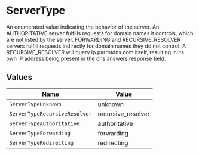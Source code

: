 # ServerType

An enumerated value indicating the behavior of the server. An AUTHORITATIVE server fulfills requests for domain names it controls, which are not listed by the server. FORWARDING and RECURSIVE_RESOLVER servers fulfill requests indirectly for domain names they do not control. A RECURSIVE_RESOLVER will query ip.parrotdns.com itself, resulting in its own IP address being present in the dns.answers.response field.


## Values

| Name                          | Value                         |
| ----------------------------- | ----------------------------- |
| `ServerTypeUnknown`           | unknown                       |
| `ServerTypeRecursiveResolver` | recursive_resolver            |
| `ServerTypeAuthoritative`     | authoritative                 |
| `ServerTypeForwarding`        | forwarding                    |
| `ServerTypeRedirecting`       | redirecting                   |